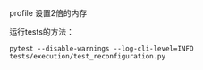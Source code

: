 profile 设置2倍的内存

运行tests的方法：

`pytest --disable-warnings --log-cli-level=INFO tests/execution/test_reconfiguration.py`